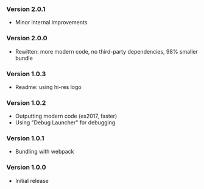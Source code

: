 ### Version 2.0.1
- Minor internal improvements

### Version 2.0.0
- Rewitten: more modern code, no third-party dependencies, 98% smaller bundle

### Version 1.0.3
- Readme: using hi-res logo

### Version 1.0.2
- Outputting modern code (es2017, faster)
- Using "Debug Launcher" for debugging

### Version 1.0.1
- Bundling with webpack

### Version 1.0.0
- Initial release
